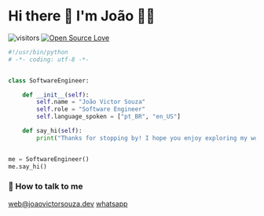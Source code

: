 # Hi there 👋 I'm João 👨‍💻  

![visitors](https://komarev.com/ghpvc/?username=joaosouz4dev&color=brightgreen)
[![Open Source Love](https://badges.frapsoft.com/os/v1/open-source.svg?v=102)](https://github.com/ellerbrock/open-source-badge/)

```python
#!/usr/bin/python
# -*- coding: utf-8 -*-


class SoftwareEngineer:

    def __init__(self):
        self.name = "João Victor Souza"
        self.role = "Software Engineer"
        self.language_spoken = ["pt_BR", "en_US"]

    def say_hi(self):
        print("Thanks for stopping by! I hope you enjoy exploring my work and maybe find something that sparks your interest.")


me = SoftwareEngineer()
me.say_hi()
```

### 📱 How to talk to me  
[web@joaovictorsouza.dev](mailto:web@joaovictorsouza.dev)
[whatsapp](joaovictorsouza.dev/whatsapp)

